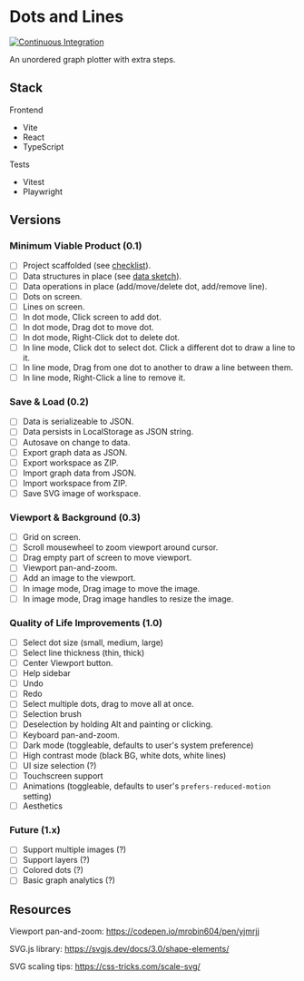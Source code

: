 # Dots and Lines

[![Continuous Integration](https://github.com/MikeChurvis/DotsAndLines/actions/workflows/ci.yml/badge.svg)](https://github.com/MikeChurvis/DotsAndLines/actions/workflows/ci.yml)

An unordered graph plotter with extra steps.

## Stack

Frontend
- Vite
- React
- TypeScript

Tests
- Vitest
- Playwright

## Versions

### Minimum Viable Product (0.1)

- [ ] Project scaffolded (see [checklist](docs/ScaffoldingChecklist.md)).
- [ ] Data structures in place (see [data sketch](docs/DataAndState.md)).
- [ ] Data operations in place (add/move/delete dot, add/remove line).
- [ ] Dots on screen.
- [ ] Lines on screen.
- [ ] In dot mode, Click screen to add dot.
- [ ] In dot mode, Drag dot to move dot.
- [ ] In dot mode, Right-Click dot to delete dot.
- [ ] In line mode, Click dot to select dot. Click a different dot to draw a line to it.
- [ ] In line mode, Drag from one dot to another to draw a line between them.
- [ ] In line mode, Right-Click a line to remove it.

### Save & Load (0.2)

- [ ] Data is serializeable to JSON.
- [ ] Data persists in LocalStorage as JSON string.
- [ ] Autosave on change to data.
- [ ] Export graph data as JSON.
- [ ] Export workspace as ZIP.
- [ ] Import graph data from JSON.
- [ ] Import workspace from ZIP.
- [ ] Save SVG image of workspace.

### Viewport & Background (0.3)

- [ ] Grid on screen.
- [ ] Scroll mousewheel to zoom viewport around cursor.
- [ ] Drag empty part of screen to move viewport.
- [ ] Viewport pan-and-zoom.
- [ ] Add an image to the viewport.
- [ ] In image mode, Drag image to move the image.
- [ ] In image mode, Drag image handles to resize the image.

### Quality of Life Improvements (1.0)

- [ ] Select dot size (small, medium, large)
- [ ] Select line thickness (thin, thick)
- [ ] Center Viewport button.
- [ ] Help sidebar
- [ ] Undo
- [ ] Redo
- [ ] Select multiple dots, drag to move all at once.
- [ ] Selection brush
- [ ] Deselection by holding Alt and painting or clicking.
- [ ] Keyboard pan-and-zoom.
- [ ] Dark mode (toggleable, defaults to user's system preference)
- [ ] High contrast mode (black BG, white dots, white lines)
- [ ] UI size selection (?)
- [ ] Touchscreen support
- [ ] Animations (toggleable, defaults to user's `prefers-reduced-motion` setting)
- [ ] Aesthetics

### Future (1.x)

- [ ] Support multiple images (?)
- [ ] Support layers (?)
- [ ] Colored dots (?)
- [ ] Basic graph analytics (?)

## Resources

Viewport pan-and-zoom: https://codepen.io/mrobin604/pen/yjmrjj

SVG.js library: https://svgjs.dev/docs/3.0/shape-elements/

SVG scaling tips: https://css-tricks.com/scale-svg/